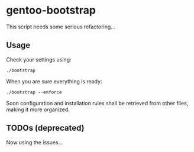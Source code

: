 gentoo-bootstrap
================
This script needs some serious refactoring...

Usage
-----
Check your settings using:
    
    ./bootstrap

When you are sure everything is ready:
    
    ./bootstrap --enforce

Soon configuration and installation rules shall be retrieved from other files, making it more organized.

TODOs (deprecated)
-----
Now using the issues...
